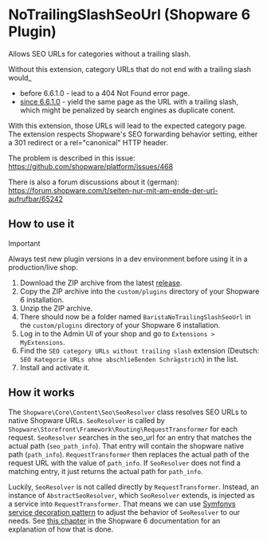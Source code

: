 # NoTrailingSlashSeoUrl (Shopware 6 Plugin)

Allows SEO URLs for categories without a trailing slash. 

Without this extension, category URLs that do not end with a trailing slash would_
 * before 6.6.1.0 - lead to a 404 Not Found error page.
 * [since 6.6.1.0](https://github.com/shopware/shopware/pull/3040) - yield the same page as the URL with a trailing slash, which might be penalized by search engines as duplicate conent.

With this extension, those URLs will lead to the expected category page.
The extension respects Shopware's SEO forwarding behavior setting, either a 301 redirect or a rel=\"canonical\" HTTP header.

The problem is described in this issue: https://github.com/shopware/platform/issues/468

There is also a forum discussions about it (german): https://forum.shopware.com/t/seiten-nur-mit-am-ende-der-url-aufrufbar/65242

## How to use it

> [!IMPORTANT]
> Always test new plugin versions in a dev environment before using it in a production/live shop.

1. Download the ZIP archive from the latest [release](https://github.com/codebarista-de/notrailingslashseourl/releases).
2. Copy the ZIP archive into the `custom/plugins` directory of your Shopware 6 installation.
3. Unzip the ZIP archive.
4. There should now be a folder named `BaristaNoTrailingSlashSeoUrl` in the `custom/plugins` directory of your Shopware 6 installation.
5. Log in to the Admin UI of your shop and go to `Extensions > MyExtensions`.
6. Find the `SEO category URLs without trailing slash` extension (Deutsch: `SEO Kategorie URLs ohne abschließenden Schrägstrich`) in the list.
7. Install and activate it.

## How it works

The `Shopware\Core\Content\Seo\SeoResolver` class resolves SEO URLs to native Shopware URLs.
`SeoResolver` is called by `Shopware\Storefront\Framework\Routing\RequestTransformer` for each request.
`SeoResolver` searches in the seo_url for an entry that matches the actual path (`seo_path_info`).
That entry will contain the shopware native path (`path_info`).
`RequestTransformer` then replaces the actual path of the request URL with the value of `path_info`.
If `SeoResolver` does not find a matching entry, it just returns the actual path for `path_info`.

Luckily, `SeoResolver` is not called directly by `RequestTransformer`.
Instead, an instance of `AbstractSeoResolver`, which `SeoResolver` extends, is injected as a service into `RequestTransformer`.
That means we can use [Symfonys service decoration pattern](https://symfony.com/doc/current/service_container/service_decoration.html) to adjust the behavior of `SeoResolver` to our needs.
See [this chapter](https://developer.shopware.com/docs/guides/plugins/plugins/plugin-fundamentals/adjusting-service#decorating-the-service) in the Shopware 6 documentation for an explanation of how that is done.
